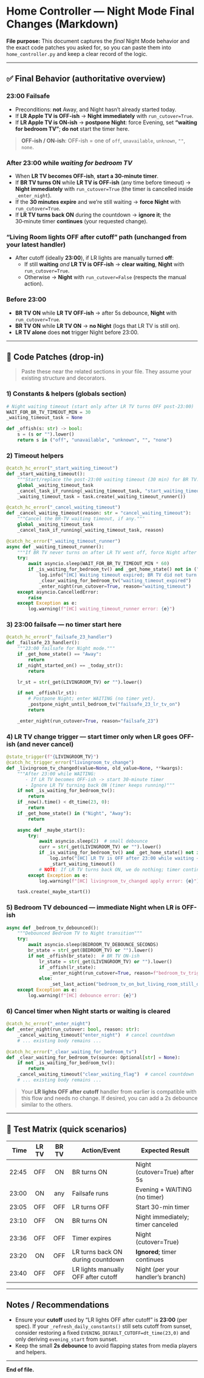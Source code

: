 # Home Controller — Night Mode Final Changes (Markdown)

**File purpose:** This document captures the *final* Night Mode behavior and the exact code patches you asked for, so you can paste them into `home_controller.py` and keep a clear record of the logic.

---

## ✅ Final Behavior (authoritative overview)

### 23:00 Failsafe
- Preconditions: **not** Away, and Night hasn’t already started today.
- If **LR Apple TV is OFF-ish** → **Night immediately** with `run_cutover=True`.
- If **LR Apple TV is ON-ish** → **postpone Night**: force Evening, set **“waiting for bedroom TV”**; **do not** start the timer here.

> **OFF-ish / ON-ish**: OFF-ish = one of `off`, `unavailable`, `unknown`, `""`, `none`.

### After 23:00 while *waiting for bedroom TV*
- When **LR TV becomes OFF-ish**, **start a 30-minute timer**.
- If **BR TV turns ON** while **LR TV is OFF-ish** (any time before timeout) → **Night immediately** with `run_cutover=True` (the timer is cancelled inside `_enter_night`).
- If the **30 minutes expire** and we’re still waiting → **force Night** with `run_cutover=True`.
- If **LR TV turns back ON** during the countdown → **ignore it**; the 30‑minute timer **continues** (your requested change).

### “Living Room lights OFF after cutoff” path (unchanged from your latest handler)
- After cutoff (ideally **23:00**), if LR lights are manually turned **off**:
  - If still **waiting** *and* **LR TV is OFF-ish** → **clear waiting**, **Night** with `run_cutover=True`.
  - Otherwise → **Night** with `run_cutover=False` (respects the manual action).

### Before 23:00
- **BR TV ON** while **LR TV OFF-ish** → after 5s debounce, **Night** with `run_cutover=True`.
- **BR TV ON** while **LR TV ON** → **no Night** (logs that LR TV is still on).
- **LR TV alone** does **not** trigger Night before 23:00.

---

## 🧩 Code Patches (drop‑in)

> Paste these near the related sections in your file. They assume your existing structure and decorators.

### 1) Constants & helpers (globals section)
```python
# Night waiting timeout (start only after LR TV turns OFF post-23:00)
WAIT_FOR_BR_TV_TIMEOUT_MIN = 30
_waiting_timeout_task = None

def _offish(s: str) -> bool:
    s = (s or "").lower()
    return s in ("off", "unavailable", "unknown", "", "none")
```

### 2) Timeout helpers
```python
@catch_hc_error("_start_waiting_timeout")
def _start_waiting_timeout():
    """Start/replace the post-23:00 waiting timeout (30 min) for BR TV."""
    global _waiting_timeout_task
    _cancel_task_if_running(_waiting_timeout_task, "start_waiting_timeout")
    _waiting_timeout_task = task.create(_waiting_timeout_runner())

@catch_hc_error("_cancel_waiting_timeout")
def _cancel_waiting_timeout(reason: str = "cancel_waiting_timeout"):
    """Cancel the BR-TV waiting timeout, if any."""
    global _waiting_timeout_task
    _cancel_task_if_running(_waiting_timeout_task, reason)

@catch_hc_error("_waiting_timeout_runner")
async def _waiting_timeout_runner():
    """If BR TV never turns on after LR TV went off, force Night after 30 minutes."""
    try:
        await asyncio.sleep(WAIT_FOR_BR_TV_TIMEOUT_MIN * 60)
        if _is_waiting_for_bedroom_tv() and _get_home_state() not in ("Night", "Away"):
            log.info("[HC] Waiting timeout expired; BR TV did not turn on. Forcing Night.")
            _clear_waiting_for_bedroom_tv("waiting_timeout_expired")
            _enter_night(run_cutover=True, reason="waiting_timeout")
    except asyncio.CancelledError:
        raise
    except Exception as e:
        log.warning(f"[HC] waiting_timeout_runner error: {e}")
```

### 3) 23:00 failsafe — **no timer start here**
```python
@catch_hc_error("_failsafe_23_handler")
def _failsafe_23_handler():
    """23:00 failsafe for Night mode."""
    if _get_home_state() == "Away":
        return
    if _night_started_on() == _today_str():
        return

    lr_st = str(_get(LIVINGROOM_TV) or "").lower()

    if not _offish(lr_st):
        # Postpone Night; enter WAITING (no timer yet).
        _postpone_night_until_bedroom_tv("failsafe_23_lr_tv_on")
        return

    _enter_night(run_cutover=True, reason="failsafe_23")
```

### 4) LR TV change trigger — **start timer only when LR goes OFF-ish** (and never cancel)
```python
@state_trigger(f"{LIVINGROOM_TV}")
@catch_hc_trigger_error("livingroom_tv_change")
def _livingroom_tv_changed(value=None, old_value=None, **kwargs):
    """After 23:00 while WAITING:
       - If LR TV becomes OFF-ish -> start 30-minute timer
       - Ignore LR TV turning back ON (timer keeps running)"""
    if not _is_waiting_for_bedroom_tv():
        return
    if _now().time() < dt_time(23, 0):
        return
    if _get_home_state() in ("Night", "Away"):
        return

    async def _maybe_start():
        try:
            await asyncio.sleep(2)  # small debounce
            curr = str(_get(LIVINGROOM_TV) or "").lower()
            if _is_waiting_for_bedroom_tv() and _get_home_state() not in ("Night", "Away") and _offish(curr):
                log.info("[HC] LR TV is OFF after 23:00 while waiting → starting 30-min BR-TV timer.")
                _start_waiting_timeout()
            # NOTE: If LR TV turns back ON, we do nothing; timer continues.
        except Exception as e:
            log.warning(f"[HC] livingroom_tv_changed apply error: {e}")

    task.create(_maybe_start())
```

### 5) Bedroom TV debounced — **immediate Night** when LR is OFF-ish
```python
async def _bedroom_tv_debounced():
    """Debounced Bedroom TV to Night transition"""
    try:
        await asyncio.sleep(BEDROOM_TV_DEBOUNCE_SECONDS)
        br_state = str(_get(BEDROOM_TV) or "").lower()
        if not _offish(br_state):  # BR TV ON-ish
            lr_state = str(_get(LIVINGROOM_TV) or "").lower()
            if _offish(lr_state):
                _enter_night(run_cutover=True, reason=f"bedroom_tv_triggered_night:{br_state}")
            else:
                _set_last_action("bedroom_tv_on_but_living_room_still_on")
    except Exception as e:
        log.warning(f"[HC] debounce error: {e}")
```

### 6) Cancel timer when Night starts or waiting is cleared
```python
@catch_hc_error("_enter_night")
def _enter_night(run_cutover: bool, reason: str):
    _cancel_waiting_timeout("enter_night")  # cancel countdown
    # ... existing body remains ...
```

```python
@catch_hc_error("_clear_waiting_for_bedroom_tv")
def _clear_waiting_for_bedroom_tv(source: Optional[str] = None):
    if not _is_waiting_for_bedroom_tv():
        return
    _cancel_waiting_timeout("clear_waiting_flag")  # cancel countdown
    # ... existing body remains ...
```

> Your **LR lights OFF after cutoff** handler from earlier is compatible with this flow and needs no change. If desired, you can add a 2s debounce similar to the others.

---

## 🧪 Test Matrix (quick scenarios)

| Time  | LR TV | BR TV | Action/Event                         | Expected Result                         |
|------:|:-----:|:-----:|--------------------------------------|-----------------------------------------|
| 22:45 | OFF   | ON    | BR turns ON                          | Night (cutover=True) after 5s           |
| 23:00 | ON    | any   | Failsafe runs                        | Evening + WAITING (no timer)            |
| 23:05 | OFF   | OFF   | LR turns OFF                         | Start 30-min timer                      |
| 23:10 | OFF   | ON    | BR turns ON                          | Night immediately; timer canceled       |
| 23:36 | OFF   | OFF   | Timer expires                        | Night (cutover=True)                    |
| 23:20 | ON    | OFF   | LR turns back ON during countdown    | **Ignored**; timer continues            |
| 23:40 | OFF   | OFF   | LR lights manually OFF after cutoff  | Night (per your handler’s branch)       |

---

## Notes / Recommendations
- Ensure your **cutoff** used by “LR lights OFF after cutoff” is **23:00** (per spec). If your `_refresh_daily_constants()` still sets cutoff from sunset, consider restoring a fixed `EVENING_DEFAULT_CUTOFF=dt_time(23,0)` and only deriving `evening_start` from sunset.
- Keep the small **2s debounce** to avoid flapping states from media players and helpers.

---

**End of file.**

